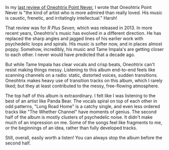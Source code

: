 In my [last review of Oneohtrix Point Never](https://paulcarroll.site/music/music/66),
I wrote that Oneohtrix Point Never is "the kind of artist who is more admired than really
loved. His music is caustic, frenetic, and irritatingly intellectual." Harsh!

That review was for *R Plus Seven,* which was released in 2013. In more recent years,
Oneohtrix's music has evolved in a different direction. He has replaced the sharp angles
and jagged lines of his earlier work with psychedelic loops and spirals. His music is softer
now, and in places almost poppy. Somehow, incredibly, his music and Tame Impala's are getting
closer to each other. I never would have predicted that a decade ago.

But while Tame Impala has clear vocals and crisp beats, Oneohtrix can't resist making things
messy. Listening to this album end-to-end feels like scanning channels on a radio:
static, distorted voices, sudden transitions. Oneohtrix makes heavy use of transition tracks on
this album, which I rarely liked; but they at least contributed to the messy, free-flowing
atmosphere.

The top half of this album is extraordinary. I felt like I was listening to the
best of an artist like Panda Bear. The vocals spiral on top of each other in odd patterns,
"Long Road Home" is a catchy single, and even less ordered tracks like "The Whether Channel"
have moments of genius. The second half of the album is mostly clusters
of psychedelic noise. It didn't make much of an impression on me. Some of the songs feel
like fragments to me, or the beginnings of an idea, rather than fully developed tracks.

Still, overall, easily worth a listen! You can always stop the album before the second half.
